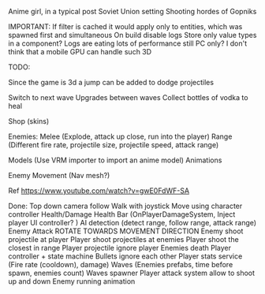 Anime girl, in a typical post Soviet Union setting
Shooting hordes of Gopniks

IMPORTANT:
If filter is cached it would apply only to entities, which was spawned first and simultaneous
On build disable logs
Store only value types in a component?
Logs are eating lots of performance still
PC only? I don't think that a mobile GPU can handle such 3D

TODO:

Since the game is 3d a jump can be added to dodge projectiles

Switch to next wave
Upgrades between waves
Collect bottles of vodka to heal

Shop (skins)

Enemies:
Melee (Explode, attack up close, run into the player)
Range (Different fire rate, projectile size, projectile speed, attack range)

Models (Use VRM importer to import an anime model)
Animations




Enemy Movement (Nav mesh?)

Ref
https://www.youtube.com/watch?v=gwE0FdWF-SA

Done:
Top down camera follow
Walk with joystick
Move using character controller
Health/Damage
Health Bar (OnPlayerDamageSystem, Inject player UI controller? )
AI detection (detect range, follow range, attack range)
Enemy Attack
ROTATE TOWARDS MOVEMENT DIRECTION
Enemy shoot projectile at player
Player shoot projectiles at enemies
Player shoot the closest in range
Player projectile ignore player
Enemies death
Player controller + state machine
Bullets ignore each other
Player stats service (Fire rate (cooldown), damage)
Waves (Enemies prefabs, time before spawn, enemies count)
Waves spawner
Player attack system allow to shoot up and down
Enemy running animation